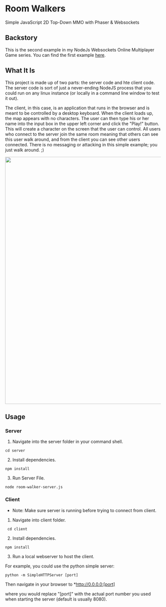 # Room Walkers
Simple JavaScript 2D Top-Down MMO with Phaser &amp; Websockets

## Backstory
This is the second example in my NodeJs Websockets Online Multiplayer Game series. You can find the first example [here](https://github.com/JimTheMan/Number-Guessing-Node-Command-Line-MMOG).

## What It Is
This project is made up of two parts: the server code and hte client code. The server code is sort of just a never-ending NodeJS process that you could run on any linux instance (or locally in a command line window to test it out).

The client, in this case, is an application that runs in the browser and is meant to be controlled by a desktop keyboard. When the client loads up, the map appears with no characters. The user can then type his or her name into the input box in the upper left corner and click the "Play!" button. This will create a character on the screen that the user can control. All users who connect to the server join the same room meaning that others can see this user walk around, and from the client you can see other users connected. There is no messaging or attacking in this simple example; you just walk around. ;)

<img src="./Number-Guessing-Game-Screenshot.png" width="800px"/>

## Usage

### Server

1) Navigate into the server folder in your command shell.

`cd server`

2) Install dependencies.

`npm install`

3) Run Server File.

`node room-walker-server.js`

### Client
* Note: Make sure server is running before trying to connect from client.

1) Navigate into client folder.

` cd client`

2) Install dependencies.

`npm install`

3) Run a local webserver to host the client.

For example, you could use the python simple server:

`python -m SimpleHTTPServer [port]`

Then navigate in your browser to *http://0.0.0.0:[port]

where you would replace "[port]" with the actual port number you used when starting the server (default is usually 8080). 
